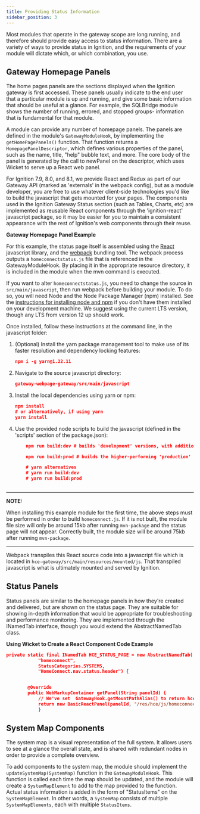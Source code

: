 ```yaml
---
title: Providing Status Information
sidebar_position: 3
---
```


Most modules that operate in the gateway scope are long running, and therefore should provide easy access to status information. There are a variety of ways to provide status in Ignition, and the requirements of your module will dictate which, or which combination, you use.

## Gateway Homepage Panels
The home pages panels are the sections displayed when the Ignition gateway is first accessed. These panels usually indicate to the end user that a particular module is up and running, and give some basic information that should be useful at a glance. For example, the SQLBridge module shows the number of running, errored, and stopped groups- information that is fundamental for that module.

A module can provide any number of homepage panels. The panels are defined in the module's `GatewayModuleHook`, by implementing the `getHomePagePanels()` function. That function returns a `HomepagePanelDescriptor`, which defines various properties of the panel, such as the name, title, "help" bubble text, and more. The core body of the panel is generated by the call to newPanel on the descriptor, which uses Wicket to serve up a React web panel. 

For Ignition 7.9, 8.0, and 8.1, we provide React and Redux as part of our Gateway API (marked as 'externals' in the webpack config), but as a module developer, you are free to use whatever client-side technologies you'd like to build the javascript that gets mounted for your pages. The components used in the Ignition Gateway Status section (such as Tables, Charts, etc) are implemented as reusable React components through the 'ignition-react' javascript package, so it may be easier for you to maintain a consistent appearance with the rest of Ignition's web components through their reuse.

**Gateway Homepage Panel Example**

For this example, the status page itself is assembled using the [React](https://reactjs.org/) javascript library, and the [webpack](https://v4.webpack.js.org/) bundling tool. The webpack process outputs a `homeconnectstatus.js` file that is referenced in the GatewayModuleHook. By placing it in the appropriate resource directory, it is included in the module when the mvn command is executed.

If you want to alter `homeconnectstatus.js`, you need to change the source in `src/main/javascript`, then run webpack before building your module. To do so, you will need Node and the Node Package Manager (npm) installed. See the [instructions for installing node and npm](https://docs.npmjs.com/getting-started/installing-node) if you don't have them installed on your development machine. We suggest using the current LTS version, though any LTS from version 12 up should work.

Once installed, follow these instructions at the command line, in the javascript folder:

1. (Optional) Install the yarn package management tool to make use of its faster resolution and dependency locking features:
    ```JSON
    npm i -g yarn@1.22.11
    ```
2. Navigate to the source javascript directory:
    ```JSON
    gateway-webpage-gateway/src/main/javascript
3. Install the local dependencies using yarn or npm:
    ```JSON
    npm install
   # or alternatively, if using yarn
   yarn install
   ```
4. Use the provided node scripts to build the javascript (defined in the 'scripts' section of the package.json):
    ```JSON
        npm run build:dev # builds 'development' versions, with additional tools for debugging
    
        npm run build:prod # builds the higher-performing 'production' version, which should be used for production modules
    
        # yarn alternatives
        # yarn run build:dev
        # yarn run build:prod
        
    ```
---
**NOTE:** 

When installing this example module for the first time, the above steps must be performed in order to build `homeconnect.js`. If it is not built, the module file size will only be around 15kb after running `mvn-package` and the status page will not appear. Correctly built, the module size will be around 75kb after running `mvn-package`.

---

Webpack transpiles this React source code into a javascript file which is located in `hce-gateway/src/main/resources/mounted/js`. That transpiled javascript is what is ultimately mounted and served by Ignition.

## Status Panels

Status panels are similar to the homepage panels in how they're created and delivered, but are shown on the status page. They are suitable for showing in-depth information that would be appropriate for troubleshooting and performance monitoring. They are implemented through the INamedTab interface, though you would extend the AbstractNamedTab class.

**Using Wicket to Create a React Component Code Example**

```JSON
private static final INamedTab HCE_STATUS_PAGE = new AbstractNamedTab(
            "homeconnect",
            StatusCategories.SYSTEMS,
            "HomeConnect.nav.status.header") {


        @Override
        public WebMarkupContainer getPanel(String panelId) {
            // We've set  GatewayHook.getMountPathAlias() to return hce, so we need to use that alias here.
            return new BasicReactPanel(panelId, "/res/hce/js/homeconnectstatus.js", "homeconnectstatus");
            }

```

## System Map Components

The system map is a visual representation of the full system. It allows users to see at a glance the overall state, and is shared with redundant nodes in order to provide a complete overview.

To add components to the system map, the module should implement the `updateSystemMap(SystemMap)` function in the `GatewayModuleHook`. This function is called each time the map should be updated, and the module will create a `SystemMapElement` to add to the map provided to the function. Actual status information is added in the form of "StatusItems" on the `SystemMapElement`. In other words, a `SystemMap` consists of multiple `SystemMapElements`, each with multiple `StatusItems`.